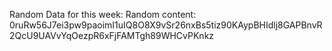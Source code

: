 Random Data for this week: Random content: 0ruRw56J7ei3pw9paoimI1uIQ8O8X9vSr26nxBs5tiz90KAypBHIdlj8GAPBnvR2QcU9UAVvYqOezpR6xFjFAMTgh89WHCvPKnkz
